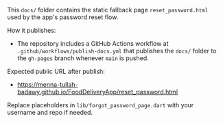 This `docs/` folder contains the static fallback page `reset_password.html` used by the app's password reset flow.

How it publishes:
- The repository includes a GitHub Actions workflow at `.github/workflows/publish-docs.yml` that publishes the `docs/` folder to the `gh-pages` branch whenever `main` is pushed.

Expected public URL after publish:
- https://menna-tullah-badawy.github.io/FoodDeliveryApp/reset_password.html

Replace placeholders in `lib/forgot_password_page.dart` with your username and repo if needed.

